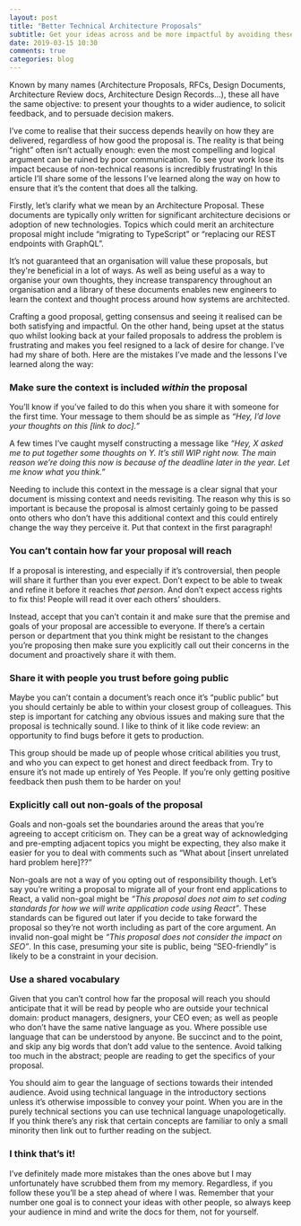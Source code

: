 ```yaml
---
layout: post
title: "Better Technical Architecture Proposals"
subtitle: Get your ideas across and be more impactful by avoiding these mistakes
date: 2019-03-15 10:30
comments: true
categories: blog
---
```


Known by many names (Architecture Proposals, RFCs, Design Documents, Architecture Review docs, Architecture Design Records...), these all have the same objective: to present your thoughts to a wider audience, to solicit feedback, and to persuade decision makers.

I’ve come to realise that their success depends heavily on how they are delivered, regardless of how good the proposal is. The reality is that being “right” often isn’t actually enough: even the most compelling and logical argument can be ruined by poor communication. To see your work lose its impact because of non-technical reasons is incredibly frustrating! In this article I’ll share some of the lessons I’ve learned along the way on how to ensure that it’s the content that does all the talking.

Firstly, let’s clarify what we mean by an Architecture Proposal. These documents are typically only written for significant architecture decisions or adoption of new technologies. Topics which could merit an architecture proposal might include “migrating to TypeScript” or “replacing our REST endpoints with GraphQL”.

It’s not guaranteed that an organisation will value these proposals, but they're beneficial in a lot of ways. As well as being useful as a way to organise your own thoughts, they increase transparency throughout an organisation and a library of these documents enables new engineers to learn the context and thought process around how systems are architected.

Crafting a good proposal, getting consensus and seeing it realised can be both satisfying and impactful. On the other hand, being upset at the status quo whilst looking back at your failed proposals to address the problem is frustrating and makes you feel resigned to a lack of desire for change. I’ve had my share of both. Here are the mistakes I’ve made and the lessons I’ve learned along the way:

### Make sure the context is included _within_ the proposal

You’ll know if you’ve failed to do this when you share it with someone for the first time. Your message to them should be as simple as _“Hey, I’d love your thoughts on this \[link to doc\].”_

A few times I’ve caught myself constructing a message like _“Hey, X asked me to put together some thoughts on Y. It’s still WIP right now. The main reason we’re doing this now is because of the deadline later in the year. Let me know what you think.”_

Needing to include this context in the message is a clear signal that your document is missing context and needs revisiting. The reason why this is so important is because the proposal is almost certainly going to be passed onto others who don’t have this additional context and this could entirely change the way they perceive it. Put that context in the first paragraph!

### You can’t contain how far your proposal will reach

If a proposal is interesting, and especially if it’s controversial, then people will share it further than you ever expect. Don’t expect to be able to tweak and refine it before it reaches _that person_. And don’t expect access rights to fix this! People will read it over each others’ shoulders.

Instead, accept that you can’t contain it and make sure that the premise and goals of your proposal are accessible to everyone. If there’s a certain person or department that you think might be resistant to the changes you’re proposing then make sure you explicitly call out their concerns in the document and proactively share it with them.


### Share it with people you trust before going public

Maybe you can’t contain a document’s reach once it’s “public public” but you should certainly be able to within your closest group of colleagues. This step is important for catching any obvious issues and making sure that the proposal is technically sound. I like to think of it like code review: an opportunity to find bugs before it gets to production.

This group should be made up of people whose critical abilities you trust, and who you can expect to get honest and direct feedback from. Try to ensure it’s not made up entirely of Yes People. If you’re only getting positive feedback then push them to be harder on you!


### Explicitly call out non-goals of the proposal

Goals and non-goals set the boundaries around the areas that you’re agreeing to accept criticism on. They can be a great way of acknowledging and pre-empting adjacent topics you might be expecting, they also make it easier for you to deal with comments such as “What about \[insert unrelated hard problem here\]??”

Non-goals are not a way of you opting out of responsibility though. Let’s say you’re writing a proposal to migrate all of your front end applications to React, a valid non-goal might be _“This proposal does not aim to set coding standards for how we will write application code using React”_. These standards can be figured out later if you decide to take forward the proposal so they’re not worth including as part of the core argument. An invalid non-goal might be _“This proposal does not consider the impact on SEO”_. In this case, presuming your site is public, being “SEO-friendly” is likely to be a constraint in your decision.

### Use a shared vocabulary
Given that you can’t control how far the proposal will reach you should anticipate that it will be read by people who are outside your technical domain: product managers, designers, your CEO even; as well as people who don’t have the same native language as you. Where possible use language that can be understood by anyone. Be succinct and to the point, and skip any big words that don’t add value to the sentence. Avoid talking too much in the abstract; people are reading to get the specifics of your proposal.

You should aim to gear the language of sections towards their intended audience. Avoid using technical language in the introductory sections unless it’s otherwise impossible to convey your point. When you are in the purely technical sections you can use technical language unapologetically. If you think there’s any risk that certain concepts are familiar to only a small minority then link out to further reading on the subject.

### I think that’s it!
I’ve definitely made more mistakes than the ones above but I may unfortunately have scrubbed them from my memory. Regardless, if you follow these you’ll be a step ahead of where I was. Remember that your number one goal is to connect your ideas with other people, so always keep your audience in mind and write the docs for them, not for yourself.
